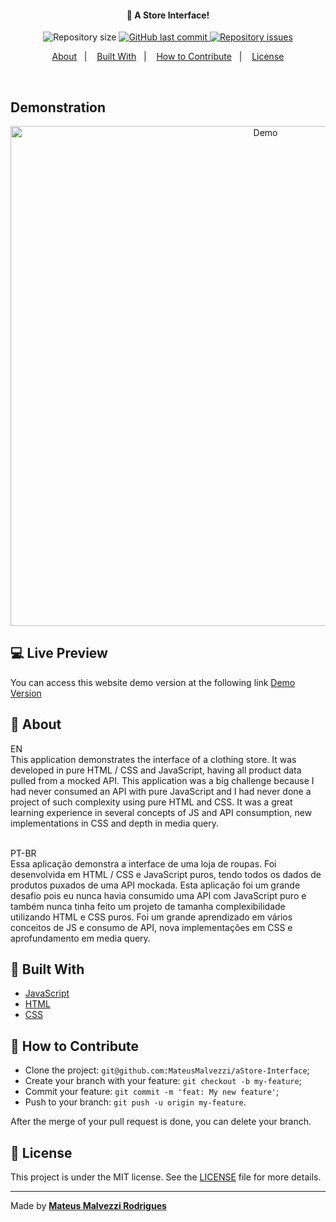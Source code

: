 <h4 align="center">
  🚀 A Store Interface!
</h4>

<p align="center">
  <img alt="Repository size" src="https://img.shields.io/github/repo-size/MateusMalvezzi/aStore-Interface">
  
  <a href="https://github.com/MateusMalvezzi/aStore-Interface/commits/master">
    <img alt="GitHub last commit" src="https://img.shields.io/github/last-commit/MateusMalvezzi/aStore-Interface">
  </a>

  <a href="https://github.com/MateusMalvezzi/aStore-Interface">
    <img alt="Repository issues" src="https://img.shields.io/github/issues/MateusMalvezzi/aStore-Interface">
  </a>

</p>

<p align="center">
  <a href="#page_with_curl-about">About</a>&nbsp;&nbsp;&nbsp;|&nbsp;&nbsp;&nbsp;
  <a href="#wrench-built-with">Built With</a>&nbsp;&nbsp;&nbsp;|&nbsp;&nbsp;&nbsp;
  <a href="#-how-to-contribute">How to Contribute</a>&nbsp;&nbsp;&nbsp;|&nbsp;&nbsp;&nbsp;
  <a href="#memo-license">License</a>
</p>

<br>


 ## Demonstration
  <div align='center'><img src="" alt="Demo" width="800"/></div>
    
    

## :computer: Live Preview

You can access this website demo version at the following link [Demo Version]()

## :page_with_curl: About <br>
EN <br> This application demonstrates the interface of a clothing store.
It was developed in pure HTML / CSS and JavaScript, having all product data pulled from a mocked API.
This application was a big challenge because I had never consumed an API with pure JavaScript and I had never done a project of such complexity using pure HTML and CSS.
It was a great learning experience in several concepts of JS and API consumption, new implementations in CSS and depth in media query. <br> <br>

PT-BR <br> Essa aplicação demonstra a interface de uma loja de roupas.
Foi desenvolvida em HTML / CSS e JavaScript puros, tendo todos os dados de produtos puxados de uma API mockada.
Esta aplicação foi um grande desafio pois eu nunca havia consumido uma API com JavaScript puro e também nunca tinha feito um projeto de tamanha complexibilidade utilizando HTML e CSS puros.
Foi um grande aprendizado em vários conceitos de JS e consumo de API, nova implementações em CSS e aprofundamento em media query.


## :wrench: Built With

- [JavaScript](https://developer.mozilla.org/en-US/docs/Web/JavaScript)
- [HTML](https://developer.mozilla.org/en-US/docs/Web/HTML)
- [CSS](https://developer.mozilla.org/en-US/docs/Web/CSS)

## 🤔 How to Contribute

- Clone the project: `git@github.com:MateusMalvezzi/aStore-Interface`;
- Create your branch with your feature: `git checkout -b my-feature`;
- Commit your feature: `git commit -m 'feat: My new feature'`;
- Push to your branch: `git push -u origin my-feature`.

After the merge of your pull request is done, you can delete your branch.

## :memo: License

This project is under the MIT license. See the [LICENSE](LICENSE.md) file for more details.

---

Made by <tr>
    <td align="center"><a href="https://github.com/MateusMalvezzi"><b>Mateus Malvezzi Rodrigues</b></a><br /></td>
  <tr>
